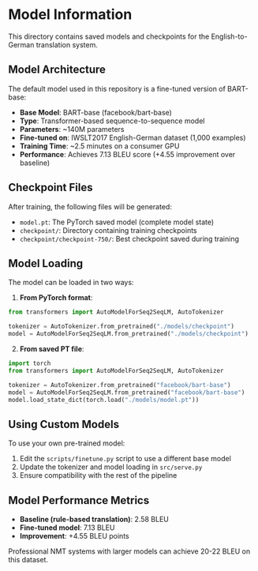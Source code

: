 # Model Information

This directory contains saved models and checkpoints for the English-to-German translation system.

## Model Architecture

The default model used in this repository is a fine-tuned version of BART-base:

- **Base Model**: BART-base (facebook/bart-base)
- **Type**: Transformer-based sequence-to-sequence model
- **Parameters**: ~140M parameters
- **Fine-tuned on**: IWSLT2017 English-German dataset (1,000 examples)
- **Training Time**: ~2.5 minutes on a consumer GPU
- **Performance**: Achieves 7.13 BLEU score (+4.55 improvement over baseline)

## Checkpoint Files

After training, the following files will be generated:

- `model.pt`: The PyTorch saved model (complete model state)
- `checkpoint/`: Directory containing training checkpoints
- `checkpoint/checkpoint-750/`: Best checkpoint saved during training

## Model Loading

The model can be loaded in two ways:

1. **From PyTorch format**:
```python
from transformers import AutoModelForSeq2SeqLM, AutoTokenizer

tokenizer = AutoTokenizer.from_pretrained("./models/checkpoint")
model = AutoModelForSeq2SeqLM.from_pretrained("./models/checkpoint")
```

2. **From saved PT file**:
```python
import torch
from transformers import AutoModelForSeq2SeqLM, AutoTokenizer

tokenizer = AutoTokenizer.from_pretrained("facebook/bart-base")
model = AutoModelForSeq2SeqLM.from_pretrained("facebook/bart-base")
model.load_state_dict(torch.load("./models/model.pt"))
```

## Using Custom Models

To use your own pre-trained model:

1. Edit the `scripts/finetune.py` script to use a different base model
2. Update the tokenizer and model loading in `src/serve.py`
3. Ensure compatibility with the rest of the pipeline

## Model Performance Metrics

- **Baseline (rule-based translation)**: 2.58 BLEU
- **Fine-tuned model**: 7.13 BLEU
- **Improvement**: +4.55 BLEU points

Professional NMT systems with larger models can achieve 20-22 BLEU on this dataset.
